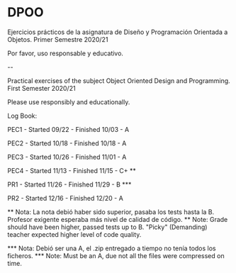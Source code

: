 # DPOO

Ejercicios prácticos de la asignatura de Diseño y Programación Orientada a Objetos. Primer Semestre 2020/21

Por favor, uso responsable y educativo.


--



Practical exercises of the subject Object Oriented Design and Programming. First Semester 2020/21

Please use responsibly and educationally.



Log Book:

PEC1 - Started 09/22  -  Finished 10/03  -  A

PEC2 - Started 10/18  -  Finished 10/18  -  A

PEC3 - Started 10/26  -  Finished 11/01  -  A

PEC4 - Started 11/13  -  Finished 11/15  -  C+ ** 

PR1  - Started 11/26  -  Finished 11/29  -  B *** 

PR2  - Started 12/16  -  Finished 12/20  -  A


** Nota: La nota debió haber sido superior, pasaba los tests hasta la B. Profesor exigente esperaba más nivel de calidad de código.
** Note: Grade should have been higher, passed tests up to B. "Picky" (Demanding) teacher expected higher level of code quality.

*** Nota: Debió ser una A, el .zip entregado a tiempo no tenía todos los ficheros. 
*** Note: Must be an A, due not all the files were compressed on time.

